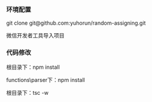 ### 环境配置
<p> git clone git@github.com:yuhorun/random-assigning.git
<p> 微信开发者工具导入项目

### 代码修改
<p> 根目录下：npm install
<p> functions\parser下：npm install
<p> 根目录下：tsc -w